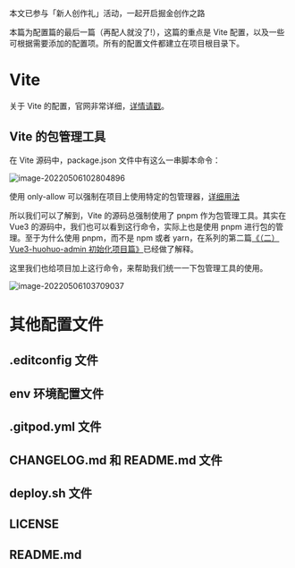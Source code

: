 本文已参与「新人创作礼」活动，一起开启掘金创作之路

本篇为配置篇的最后一篇（再配人就没了!），这篇的重点是 Vite 配置，以及一些可根据需要添加的配置项。所有的配置文件都建立在项目根目录下。

# Vite

关于 Vite 的配置，官网非常详细，[详情请戳](https://cn.vitejs.dev/)。

## Vite 的包管理工具

在 Vite 源码中，package.json 文件中有这么一串脚本命令：

![image-20220506102804896](https://gitee.com/huohuomua/pictures/raw/master/202205061028944.png)

使用 only-allow 可以强制在项目上使用特定的包管理器，[详细用法](https://github.com/pnpm/only-allow)

所以我们可以了解到，Vite 的源码总强制使用了 pnpm 作为包管理工具。其实在 Vue3 的源码中，我们也可以看到这行命令，实际上也是使用 pnpm 进行包的管理。至于为什么使用 pnpm，而不是 npm 或者 yarn，在系列的第二篇[《（二）Vue3-huohuo-admin 初始化项目篇》](https://juejin.cn/post/7091264650465148964#heading-4)已经做了解释。

这里我们也给项目加上这行命令，来帮助我们统一一下包管理工具的使用。

![image-20220506103709037](https://gitee.com/huohuomua/pictures/raw/master/202205061037080.png)

# 其他配置文件

## .editconfig 文件

## env 环境配置文件

## .gitpod.yml 文件

## CHANGELOG.md 和 README.md 文件

## deploy.sh 文件

## LICENSE

## README.md
